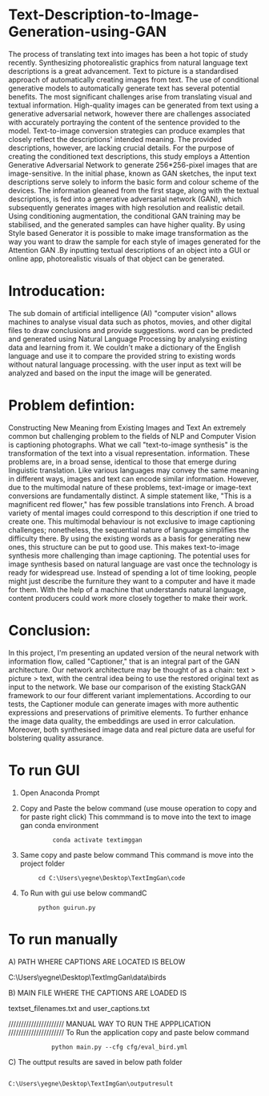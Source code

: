 # Text-Description-to-Image-Generation-using-GAN
The process of translating text into images has been a hot topic of study recently. Synthesizing 
photorealistic graphics from natural language text descriptions is a great advancement. Text to picture 
is a standardised approach of automatically creating images from text. The use of conditional 
generative models to automatically generate text has several potential benefits. The most significant 
challenges arise from translating visual and textual information. High-quality images can be generated 
from text using a generative adversarial network, however there are challenges associated with 
accurately portraying the content of the sentence provided to the model. Text-to-image conversion 
strategies can produce examples that closely reflect the descriptions' intended meaning. The provided 
descriptions, however, are lacking crucial details. For the purpose of creating the conditioned text 
descriptions, this study employs a Attention Generative Adversarial Network to generate 256*256-pixel 
images that are image-sensitive. In the initial phase, known as GAN sketches, the input text 
descriptions serve solely to inform the basic form and colour scheme of the devices. The information 
gleaned from the first stage, along with the textual descriptions, is fed into a generative adversarial 
network (GAN), which subsequently generates images with high resolution and realistic detail. Using 
conditioning augmentation, the conditional GAN training may be stabilised, and the generated 
samples can have higher quality. By using Style based Generator it is possible to make image 
transformation as the way you want to draw the sample for each style of images generated for the 
Attention GAN .By inputting textual descriptions of an object into a GUI or online app, photorealistic 
visuals of that object can be generated.

# Introducation:
The sub domain of artificial intelligence (AI) "computer vision" allows machines 
to analyse visual data such as photos, movies, and other digital files to draw 
conclusions and provide suggestions. word can be predicted and generated using 
Natural Language Processing by analysing existing data and learning from it. We 
couldn't make a dictionary of the English language and use it to compare the 
provided string to existing words without natural language processing. with the user 
input as text will be analyzed and based on the input the image will be generated.

# Problem defintion:

Constructing New Meaning from Existing Images and Text An extremely common 
but challenging problem to the fields of NLP and Computer Vision is captioning 
photographs. What we call "text-to-image synthesis" is the transformation of the text 
into a visual representation. information. These problems are, in a broad sense, identical 
to those that emerge during linguistic translation. Like various languages may convey 
the same meaning in different ways, images and text can encode similar information.
 However, due to the multimodal nature of these problems, text-image or image-text 
conversions are fundamentally distinct. A simple statement like, "This is a magnificent 
red flower," has few possible translations into French. A broad variety of mental images 
could correspond to this description if one tried to create one. This multimodal 
behaviour is not exclusive to image captioning challenges; nonetheless, the sequential 
nature of language simplifies the difficulty there.
 By using the existing words as a basis for generating new ones, this structure can be put 
to good use. This makes text-to-image synthesis more challenging than image 
captioning. The potential uses for image synthesis based on natural language are vast 
once the technology is ready for widespread use. Instead of spending a lot of time 
looking, people might just describe the furniture they want to a computer and have it 
made for them. With the help of a machine that understands natural language, content 
producers could work more closely together to make their work.

# Conclusion:
In this project, I'm presenting an updated version of the neural network with information flow, called 
"Captioner," that is an integral part of the GAN architecture. Our network architecture may be 
thought of as a chain: text > picture > text, with the central idea being to use the restored 
original text as input to the network. We base our comparison of the existing StackGAN 
framework to our four different variant implementations. According to our tests, the Captioner 
module can generate images with more authentic expressions and preservations of primitive 
elements. To further enhance the image data quality, the embeddings are used in error 
calculation. Moreover, both synthesised image data and real picture data are useful for 
bolstering quality assurance.

# To run GUI
1) Open Anaconda Prompt

2) Copy and Paste the below command (use mouse  operation to copy and for paste right click)
This commmand is to move into the text to image gan conda environment

 				conda activate textimggan




3) Same copy and paste below command
This command is move into the project folder

			cd C:\Users\yegne\Desktop\TextImgGan\code


4) To Run with gui use below commandC

			python guirun.py
      
# To run manually

A) PATH WHERE CAPTIONS ARE LOCATED IS BELOW

C:\Users\yegne\Desktop\TextImgGan\data\birds

B) MAIN FILE WHERE THE CAPTIONS ARE LOADED IS 

textset_filenames.txt  and   user_captions.txt

////////////////////// MANUAL WAY TO RUN THE APPPLICATION //////////////////////
 To Run the application copy and paste below command

				python main.py --cfg cfg/eval_bird.yml


C) The outtput results are saved in below path folder

                             C:\Users\yegne\Desktop\TextImgGan\outputresult
